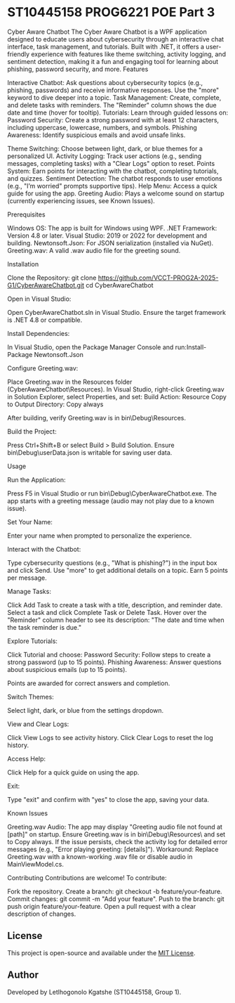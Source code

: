 # ST10445158 PROG6221 POE Part 3

Cyber Aware Chatbot
The Cyber Aware Chatbot is a WPF application designed to educate users about cybersecurity through an interactive chat interface, task management, and tutorials. Built with .NET, it offers a user-friendly experience with features like theme switching, activity logging, and sentiment detection, making it a fun and engaging tool for learning about phishing, password security, and more.
Features

Interactive Chatbot: Ask questions about cybersecurity topics (e.g., phishing, passwords) and receive informative responses. Use the "more" keyword to dive deeper into a topic.
Task Management: Create, complete, and delete tasks with reminders. The "Reminder" column shows the due date and time (hover for tooltip).
Tutorials: Learn through guided lessons on:
Password Security: Create a strong password with at least 12 characters, including uppercase, lowercase, numbers, and symbols.
Phishing Awareness: Identify suspicious emails and avoid unsafe links.


Theme Switching: Choose between light, dark, or blue themes for a personalized UI.
Activity Logging: Track user actions (e.g., sending messages, completing tasks) with a "Clear Logs" option to reset.
Points System: Earn points for interacting with the chatbot, completing tutorials, and quizzes.
Sentiment Detection: The chatbot responds to user emotions (e.g., "I’m worried" prompts supportive tips).
Help Menu: Access a quick guide for using the app.
Greeting Audio: Plays a welcome sound on startup (currently experiencing issues, see Known Issues).

Prerequisites

Windows OS: The app is built for Windows using WPF.
.NET Framework: Version 4.8 or later.
Visual Studio: 2019 or 2022 for development and building.
Newtonsoft.Json: For JSON serialization (installed via NuGet).
Greeting.wav: A valid .wav audio file for the greeting sound.

Installation

Clone the Repository:
git clone https://github.com/VCCT-PROG2A-2025-G1/CyberAwareChatbot.git
cd CyberAwareChatbot


Open in Visual Studio:

Open CyberAwareChatbot.sln in Visual Studio.
Ensure the target framework is .NET 4.8 or compatible.


Install Dependencies:

In Visual Studio, open the Package Manager Console and run:Install-Package Newtonsoft.Json




Configure Greeting.wav:

Place Greeting.wav in the Resources folder (CyberAwareChatbot\Resources\).
In Visual Studio, right-click Greeting.wav in Solution Explorer, select Properties, and set:
Build Action: Resource
Copy to Output Directory: Copy always


After building, verify Greeting.wav is in bin\Debug\Resources\.


Build the Project:

Press Ctrl+Shift+B or select Build > Build Solution.
Ensure bin\Debug\userData.json is writable for saving user data.



Usage

Run the Application:

Press F5 in Visual Studio or run bin\Debug\CyberAwareChatbot.exe.
The app starts with a greeting message (audio may not play due to a known issue).


Set Your Name:

Enter your name when prompted to personalize the experience.


Interact with the Chatbot:

Type cybersecurity questions (e.g., "What is phishing?") in the input box and click Send.
Use "more" to get additional details on a topic.
Earn 5 points per message.


Manage Tasks:

Click Add Task to create a task with a title, description, and reminder date.
Select a task and click Complete Task or Delete Task.
Hover over the "Reminder" column header to see its description: "The date and time when the task reminder is due."


Explore Tutorials:

Click Tutorial and choose:
Password Security: Follow steps to create a strong password (up to 15 points).
Phishing Awareness: Answer questions about suspicious emails (up to 15 points).


Points are awarded for correct answers and completion.


Switch Themes:

Select light, dark, or blue from the settings dropdown.


View and Clear Logs:

Click View Logs to see activity history.
Click Clear Logs to reset the log history.


Access Help:

Click Help for a quick guide on using the app.


Exit:

Type "exit" and confirm with "yes" to close the app, saving your data.



Known Issues

Greeting.wav Audio:
The app may display "Greeting audio file not found at [path]" on startup.
Ensure Greeting.wav is in bin\Debug\Resources\ and set to Copy always.
If the issue persists, check the activity log for detailed error messages (e.g., "Error playing greeting: [details]").
Workaround: Replace Greeting.wav with a known-working .wav file or disable audio in MainViewModel.cs.



Contributing
Contributions are welcome! To contribute:

Fork the repository.
Create a branch: git checkout -b feature/your-feature.
Commit changes: git commit -m "Add your feature".
Push to the branch: git push origin feature/your-feature.
Open a pull request with a clear description of changes.

## License
This project is open-source and available under the [MIT License](LICENSE).

## Author
Developed by Letlhogonolo Kgatshe (ST10445158, Group 1).
